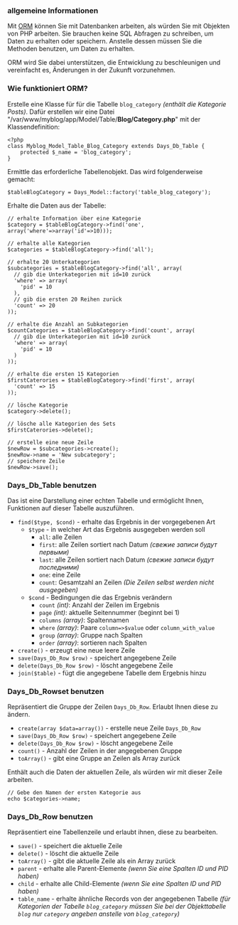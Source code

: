 ### allgemeine Informationen ###

Mit [ORM](http://de.wikipedia.org/wiki/Object-Relational_Mapping) können Sie mit Datenbanken arbeiten, als würden Sie mit Objekten von PHP arbeiten. Sie brauchen keine SQL Abfragen zu schreiben, um Daten zu erhalten oder speichern. Anstelle dessen müssen Sie die Methoden benutzen, um Daten zu erhalten.

ORM wird Sie dabei unterstützen, die Entwicklung zu beschleunigen und vereinfacht es, Änderungen in der Zukunft vorzunehmen.

### Wie funktioniert ORM? ###

Erstelle eine Klasse für für die Tabelle `blog_category` _(enthält die Kategorie Posts)_. Dafür erstellen wir eine Datei "/var/www/myblog/app/Model/Table/**Blog/Category.php**" mit der Klassendefinition:
```
<?php
class Myblog_Model_Table_Blog_Category extends Days_Db_Table {
    protected $_name = 'blog_category';
}
```

Ermittle das erforderliche Tabellenobjekt. Das wird folgenderweise gemacht:
```
$tableBlogCategory = Days_Model::factory('table_blog_category');
```

Erhalte die Daten aus der Tabelle:
```
// erhalte Information über eine Kategorie
$category = $tableBlogCategory->find('one', array('where'=>array('id'=>10)));
```

```
// erhalte alle Kategorien
$categories = $tableBlogCategory->find('all');
```

```
// erhalte 20 Unterkategorien
$subcategories = $tableBlogCategory->find('all', array(
  // gib die Unterkategorien mit id=10 zurück
  'where' => array(
    'pid' = 10
  ),
  // gib die ersten 20 Reihen zurück
  'count' => 20
));
```

```
// erhalte die Anzahl an Subkategorien
$countCategories = $tableBlogCategory->find('count', array(
  // gib die Unterkategorien mit id=10 zurück
  'where' => array(
    'pid' = 10
  )
));
```

```
// erhalte die ersten 15 Kategorien
$firstCaterories = $tableBlogCategory->find('first', array(
  'count' => 15
));
```

```
// lösche Kategorie
$category->delete();
```

```
// lösche alle Kategorien des Sets
$firstCaterories->delete();
```

```
// erstelle eine neue Zeile
$newRow = $subcategories->create();
$newRow->name = 'New subcategory';
// speichere Zeile
$newRow->save();
```

### Days\_Db\_Table benutzen ###

Das ist eine Darstellung einer echten Tabelle und ermöglicht Ihnen, Funktionen auf dieser Tabelle auszuführen.

  * `find($type, $cond)` - erhalte das Ergebnis in der vorgegebenen Art
    * `$type` - in welcher Art das Ergebnis ausgegeben werden soll
      * `all`: alle Zeilen
      * `first`: alle Zeilen sortiert nach Datum _(свежие записи будут первыми)_
      * `last`: alle Zeilen sortiert nach Datum _(свежие записи будут последними)_
      * `one`: eine Zeile
      * `count`: Gesamtzahl an Zeilen _(Die Zeilen selbst werden nicht ausgegeben)_
    * `$cond` - Bedingungen die das Ergebnis verändern
      * `count` _(int)_: Anzahl der Zeilen im Ergebnis
      * `page` _(int)_: aktuelle Seitennummer (beginnt bei 1)
      * `columns` _(array)_: Spaltennamen
      * `where` _(array)_: Paare `column=>$value` oder `column_with_value`
      * `group` _(array)_: Gruppe nach Spalten
      * `order` _(array)_: sortieren nach Spalten
  * `create()` - erzeugt eine neue leere Zeile
  * `save(Days_Db_Row $row)` - speichert angegebene Zeile
  * `delete(Days_Db_Row $row)` - löscht angegebene Zeile
  * `join($table)` - fügt die angegebene Tabelle dem Ergebnis hinzu

### Days\_Db\_Rowset benutzen ###

Repräsentiert die Gruppe der Zeilen `Days_Db_Row`. Erlaubt Ihnen diese zu ändern.

  * `create(array $data=array())` - erstelle neue Zeile `Days_Db_Row`
  * `save(Days_Db_Row $row)` - speichert angegebene Zeile
  * `delete(Days_Db_Row $row)` - löscht angegebene Zeile
  * `count()` - Anzahl der Zeilen in der angegebenen Gruppe
  * `toArray()` - gibt eine Gruppe an Zeilen als Array zurück

Enthält auch die Daten der aktuellen Zeile, als würden wir mit dieser Zeile arbeiten.
```
// Gebe den Namen der ersten Kategorie aus
echo $categories->name;
```

### Days\_Db\_Row benutzen ###

Repräsentiert eine Tabellenzeile und erlaubt ihnen, diese zu bearbeiten.

  * `save()` - speichert die aktuelle Zeile
  * `delete()` - löscht die aktuelle Zeile
  * `toArray()` - gibt die aktuelle Zeile als ein Array zurück
  * `parent` - erhalte alle Parent-Elemente _(wenn Sie eine Spalten ID und PID haben)_
  * `child` - erhalte alle Child-Elemente _(wenn Sie eine Spalten ID und PID haben)_
  * `table_name` - erhalte ähnliche Records von der angegebenen Tabelle _(für Kategorien der Tabelle `blog_category` müssen Sie bei der Objekttabelle `blog` nur `category` angeben anstelle von `blog_category`)_